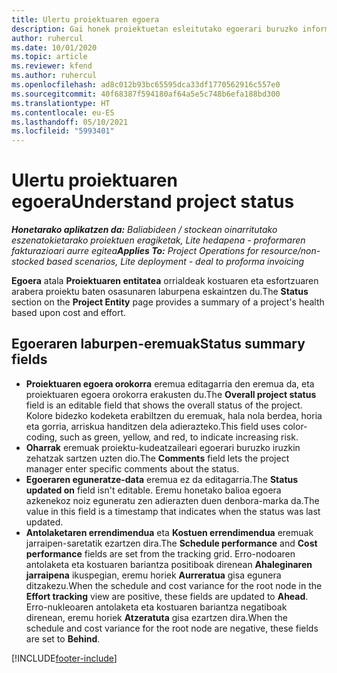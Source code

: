 ```yaml
---
title: Ulertu proiektuaren egoera
description: Gai honek proiektuetan esleitutako egoerari buruzko informazioa eskaintzen du Dynamics 365 Project Operations-en.
author: ruhercul
ms.date: 10/01/2020
ms.topic: article
ms.reviewer: kfend
ms.author: ruhercul
ms.openlocfilehash: ad8c012b93bc65595dca33df1770562916c557e0
ms.sourcegitcommit: 40f68387f594180af64a5e5c748b6efa188bd300
ms.translationtype: HT
ms.contentlocale: eu-ES
ms.lasthandoff: 05/10/2021
ms.locfileid: "5993401"
---
```

# <a name="understand-project-status"></a><span data-ttu-id="e7528-103">Ulertu proiektuaren egoera</span><span class="sxs-lookup"><span data-stu-id="e7528-103">Understand project status</span></span>

<span data-ttu-id="e7528-104">_**Honetarako aplikatzen da:** Baliabideen / stockean oinarritutako eszenatokietarako proiektuen eragiketak, Lite hedapena - proformaren fakturazioari aurre egitea_</span><span class="sxs-lookup"><span data-stu-id="e7528-104">_**Applies To:** Project Operations for resource/non-stocked based scenarios, Lite deployment - deal to proforma invoicing_</span></span>


<span data-ttu-id="e7528-105">**Egoera** atala **Proiektuaren entitatea** orrialdeak kostuaren eta esfortzuaren arabera proiektu baten osasunaren laburpena eskaintzen du.</span><span class="sxs-lookup"><span data-stu-id="e7528-105">The **Status** section on the **Project Entity** page provides a summary of a project's health based upon cost and effort.</span></span>


## <a name="status-summary-fields"></a><span data-ttu-id="e7528-106">Egoeraren laburpen-eremuak</span><span class="sxs-lookup"><span data-stu-id="e7528-106">Status summary fields</span></span>

- <span data-ttu-id="e7528-107">**Proiektuaren egoera orokorra** eremua editagarria den eremua da, eta proiektuaren egoera orokorra erakusten du.</span><span class="sxs-lookup"><span data-stu-id="e7528-107">The **Overall project status** field is an editable field that shows the overall status of the project.</span></span> <span data-ttu-id="e7528-108">Kolore bidezko kodeketa erabiltzen du eremuak, hala nola berdea, horia eta gorria, arriskua handitzen dela adierazteko.</span><span class="sxs-lookup"><span data-stu-id="e7528-108">This field uses color-coding, such as green, yellow, and red, to indicate increasing risk.</span></span> 
- <span data-ttu-id="e7528-109">**Oharrak** eremuak proiektu-kudeatzaileari egoerari buruzko iruzkin zehatzak sartzen uzten dio.</span><span class="sxs-lookup"><span data-stu-id="e7528-109">The **Comments** field lets the project manager enter specific comments about the status.</span></span> 
- <span data-ttu-id="e7528-110">**Egoeraren eguneratze-data** eremua ez da editagarria.</span><span class="sxs-lookup"><span data-stu-id="e7528-110">The **Status updated on** field isn't editable.</span></span> <span data-ttu-id="e7528-111">Eremu honetako balioa egoera azkenekoz noiz eguneratu zen adierazten duen denbora-marka da.</span><span class="sxs-lookup"><span data-stu-id="e7528-111">The value in this field is a timestamp that indicates when the status was last updated.</span></span>
- <span data-ttu-id="e7528-112">**Antolaketaren errendimendua** eta **Kostuen errendimendua** eremuak jarraipen-saretatik ezartzen dira.</span><span class="sxs-lookup"><span data-stu-id="e7528-112">The **Schedule performance** and **Cost performance** fields are set from the tracking grid.</span></span> <span data-ttu-id="e7528-113">Erro-nodoaren antolaketa eta kostuaren bariantza positiboak direnean **Ahaleginaren jarraipena** ikuspegian, eremu horiek **Aurreratua** gisa egunera ditzakezu.</span><span class="sxs-lookup"><span data-stu-id="e7528-113">When the schedule and cost variance for the root node in the **Effort tracking** view are positive, these fields are updated to **Ahead**.</span></span> <span data-ttu-id="e7528-114">Erro-nukleoaren antolaketa eta kostuaren bariantza negatiboak direnean, eremu horiek **Atzeratuta** gisa ezartzen dira.</span><span class="sxs-lookup"><span data-stu-id="e7528-114">When the schedule and cost variance for the root node are negative, these fields are set to **Behind**.</span></span>


[!INCLUDE[footer-include](../includes/footer-banner.md)]